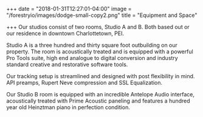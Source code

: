 +++
date = "2018-01-31T12:27:01-04:00"
image = "/forestryio/images/dodge-small-copy2.png"
title = "Equipment and Space"

+++
Our studios consist of two rooms, Studio A and B.  Both based out or our residence in downtown Charlottetown, PEI.

Studio A is a three hundred and thirty square foot outbuilding on our property.  The room is acoustically treated and is equipped with a powerful Pro Tools suite, high end analogue to digital conversion and industry standard creative and restorative software tools.

Our tracking setup is streamlined and designed with post flexibility in mind.  API preamps, Rupert Neve compression and SSL Equalization.  

Our Studio B room is equipped with an incredible Antelope Audio interface, acoustically treated with Prime Acoustic paneling and features a hundred year old Heinztman piano in perfection condition.